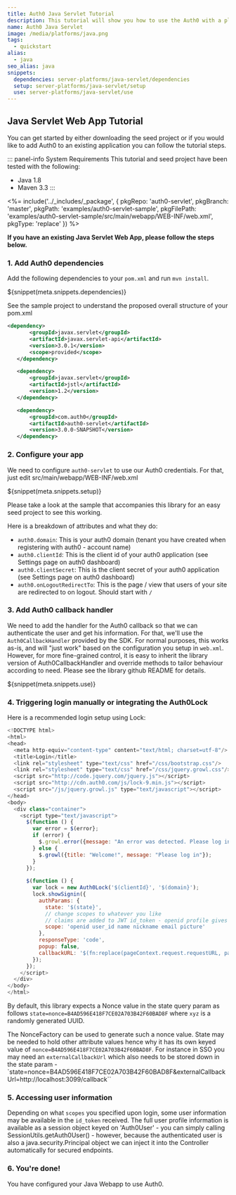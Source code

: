 ```yaml
---
title: Auth0 Java Servlet Tutorial
description: This tutorial will show you how to use the Auth0 with a plain old Java Servlet SDK to add authentication and authorization to your web app.
name: Auth0 Java Servlet
image: /media/platforms/java.png
tags:
  - quickstart
alias:
  - java
seo_alias: java
snippets:
  dependencies: server-platforms/java-servlet/dependencies
  setup: server-platforms/java-servlet/setup
  use: server-platforms/java-servlet/use
---
```


## Java Servlet Web App Tutorial

You can get started by either downloading the seed project or if you would like to add Auth0 to an existing application you can follow the tutorial steps.

::: panel-info System Requirements
This tutorial and seed project have been tested with the following:

* Java 1.8
* Maven 3.3
:::

<%= include('../_includes/_package', {
  pkgRepo: 'auth0-servlet',
  pkgBranch: 'master',
  pkgPath: 'examples/auth0-servlet-sample',
  pkgFilePath: 'examples/auth0-servlet-sample/src/main/webapp/WEB-INF/web.xml',
  pkgType: 'replace'
}) %>

**If you have an existing Java Servlet Web App, please follow the steps below.**

### 1. Add Auth0 dependencies

Add the following dependencies to your `pom.xml` and run `mvn install`.

${snippet(meta.snippets.dependencies)}

See the sample project to understand the proposed overall structure of your pom.xml

```xml
<dependency>
       <groupId>javax.servlet</groupId>
       <artifactId>javax.servlet-api</artifactId>
       <version>3.0.1</version>
       <scope>provided</scope>
   </dependency>

   <dependency>
       <groupId>javax.servlet</groupId>
       <artifactId>jstl</artifactId>
       <version>1.2</version>
   </dependency>

   <dependency>
       <groupId>com.auth0</groupId>
       <artifactId>auth0-servlet</artifactId>
       <version>3.0.0-SNAPSHOT</version>
   </dependency>
```

### 2. Configure your app

We need to configure `auth0-servlet` to use our Auth0 credentials. For that, just edit
src/main/webapp/WEB-INF/web.xml

${snippet(meta.snippets.setup)}

Please take a look at the sample that accompanies this library for an easy seed project to see this working.

Here is a breakdown of attributes and what they do:

- `auth0.domain`: This is your auth0 domain (tenant you have created when registering with auth0 - account name)
- `auth0.clientId`: This is the client id of your auth0 application (see Settings page on auth0 dashboard)
- `auth0.clientSecret`: This is the client secret of your auth0 application (see Settings page on auth0 dashboard)
- `auth0.onLogoutRedirectTo`: This is the page / view that users of your site are redirected to on logout. Should start with `/`


### 3. Add Auth0 callback handler

We need to add the handler for the Auth0 callback so that we can authenticate the user and get his information. For that, we'll use the `Auth0CallbackHandler` provided by the SDK. For normal purposes, this works as-is, and will "just work"
based on the configuration you setup in `web.xml`. However, for more fine-grained control, it is easy to inherit the
library version of Auth0CallbackHandler and override methods to tailor behaviour according to need. Please see the
library github README for details.

${snippet(meta.snippets.use)}

### 4. Triggering login manually or integrating the Auth0Lock

Here is a recommended login setup using Lock:

```javascript
<!DOCTYPE html>
<html>
<head>
  <meta http-equiv="content-type" content="text/html; charset=utf-8"/>
  <title>Login</title>
  <link rel="stylesheet" type="text/css" href="/css/bootstrap.css"/>
  <link rel="stylesheet" type="text/css" href="/css/jquery.growl.css"/>
  <script src="http://code.jquery.com/jquery.js"></script>
  <script src="http://cdn.auth0.com/js/lock-9.min.js"></script>
  <script src="/js/jquery.growl.js" type="text/javascript"></script>
</head>
<body>
  <div class="container">
    <script type="text/javascript">
      $(function () {
        var error = $(error};
        if (error) {
          $.growl.error({message: "An error was detected. Please log in"});
        } else {
          $.growl({title: "Welcome!", message: "Please log in"});
        }
      });
      
      $(function () {
        var lock = new Auth0Lock('$(clientId}', '$(domain}');
        lock.showSignin({
          authParams: {
            state: '$(state}',
            // change scopes to whatever you like
            // claims are added to JWT id_token - openid profile gives everything
            scope: 'openid user_id name nickname email picture'
          },
          responseType: 'code',
          popup: false,
          callbackURL: '$(fn:replace(pageContext.request.requestURL, pageContext.request.requestURI, '')}$(loginCallback}'
        });
      });
    </script>
  </div>
</body>
</html>
```

By default, this library expects a Nonce value in the state query param as follows `state=nonce=B4AD596E418F7CE02A703B42F60BAD8F` where `xyz`
is a randomly generated UUID.

The NonceFactory can be used to generate such a nonce value. State may be needed to hold other attribute values hence why it has its
own keyed value of `nonce=B4AD596E418F7CE02A703B42F60BAD8F`. For instance in SSO you may need an `externalCallbackUrl` which also needs
to be stored down in the state param - `state=nonce=B4AD596E418F7CE02A703B42F60BAD8F&externalCallbackUrl=http://localhost:3099/callback``


### 5. Accessing user information

Depending on what `scopes` you specified upon login, some user information may be available in the `id_token` received.
The full user profile information is available as a session object keyed on 'Auth0User' - you can simply calling
SessionUtils.getAuth0User() - however, because the authenticated user is also a java.security.Principal object we can
inject it into the Controller automatically for secured endpoints.

### 6. You're done!

You have configured your Java Webapp to use Auth0.